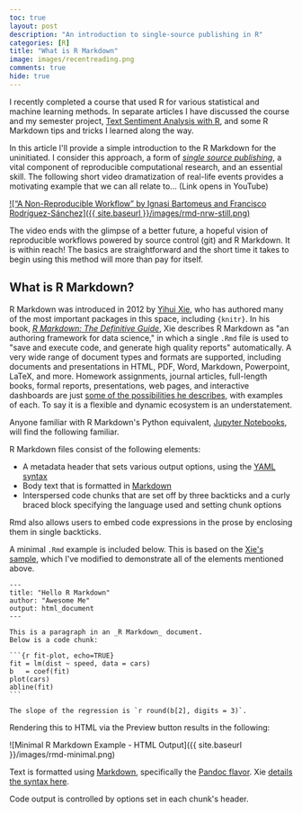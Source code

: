 ```yaml
---
toc: true
layout: post
description: "An introduction to single-source publishing in R"
categories: [R]
title: "What is R Markdown"
image: images/recentreading.png
comments: true
hide: true
---
```


I recently completed a course that used R for various statistical and machine learning methods. In separate articles I have discussed the course and my semester project, [Text Sentiment Analysis with R](https://bit.ly/asb-7130-acnw-project), and some R Markdown tips and tricks I learned along the way.

In this article I'll provide a simple introduction to the R Markdown for the uninitiated. I consider this approach, a form of [_single source publishing_](https://en.wikipedia.org/wiki/Single-source_publishing), a vital component of reproducible computational research, and an essential skill. The following short video dramatization of real-life events provides a motivating example that we can all relate to... (Link opens in YouTube)

[![“A Non-Reproducible Workflow” by Ignasi Bartomeus and Francisco Rodríguez-Sánchez]({{ site.baseurl }}/images/rmd-nrw-still.png)](https://www.youtube.com/watch?v=s3JldKoA0zw)

The video ends with the glimpse of a better future, a hopeful vision of reproducible workflows powered by source control (git) and R Markdown. It is within reach! The basics are straightforward and the short time it takes to begin using this method will more than pay for itself.

## What is R Markdown?

R Markdown was introduced in 2012 by [Yihui Xie](https://twitter.com/xieyihui), who has authored many of the most important packages in this space, including `{knitr}`. In his book, [_R Markdown: The Definitive Guide_](https://bookdown.org/yihui/rmarkdown/), Xie describes R Markdown as "an authoring framework for data science," in which a single `.Rmd` file is used to "save and execute code, and generate high quality reports" automatically. A very wide range of document types and formats are supported, including documents and presentations in HTML, PDF, Word, Markdown, Powerpoint, LaTeX, and more. Homework assignments, journal articles, full-length books, formal reports, presentations, web pages, and interactive dashboards are just [some of the possibilities he describes](https://bookdown.org/yihui/rmarkdown/basics-examples.html), with examples of each. To say it is a flexible and dynamic ecosystem is an understatement.

Anyone familiar with R Markdown's Python equivalent, [Jupyter Notebooks](https://jupyter.org), will find the following familiar.

R Markdown files consist of the following elements:

* A metadata header that sets various output options, using the [YAML syntax](https://en.wikipedia.org/wiki/YAML)
* Body text that is formatted in [Markdown](https://en.wikipedia.org/wiki/Markdown)
* Interspersed code chunks that are set off by three backticks and a curly braced block specifying the language used and setting chunk options

Rmd also allows users to embed code expressions in the prose by enclosing them in single backticks.

A minimal `.Rmd` example is included below. This is based on the [Xie's sample](https://bookdown.org/yihui/rmarkdown/basics.html), which I've modified to demonstrate all of the elements mentioned above.

    ---
    title: "Hello R Markdown"
    author: "Awesome Me"
    output: html_document
    ---

    This is a paragraph in an _R Markdown_ document.
    Below is a code chunk:

    ```{r fit-plot, echo=TRUE}
    fit = lm(dist ~ speed, data = cars)
    b   = coef(fit)
    plot(cars)
    abline(fit)
    ```

    The slope of the regression is `r round(b[2], digits = 3)`.

Rendering this to HTML via the Preview button results in the following:

![Minimal R Markdown Example - HTML Output]({{ site.baseurl }}/images/rmd-minimal.png)

Text is formatted using [Markdown](https://en.wikipedia.org/wiki/Markdown), specifically the [Pandoc flavor](https://pandoc.org/MANUAL.html#pandocs-markdown). Xie [details the syntax here](https://bookdown.org/yihui/rmarkdown/markdown-syntax.html).

Code output is controlled by options set in each chunk's header.
